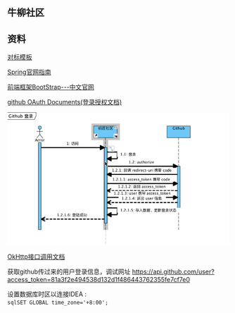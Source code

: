 ## 牛柳社区

## 资料
[对标模板](https://elasticsearch.cn/)

[Spring官网指南](https://spring.io/guides/)

[前端框架BootStrap---中文官网](https://www.bootcss.com/)

[github OAuth Documents(登录授权文档)](https://developer.github.com/apps/building-oauth-apps/creating-an-oauth-app/)

![github授权图解](./git.png) 

[OkHttp接口调用文档](https://square.github.io/okhttp/)

获取github传过来的用户登录信息，调试网址
https://api.github.com/user?access_token=81a3f2e494538d132d1f486443762355fe7cf7e0


设置数据库时区以连接IDEA :  
```sqlSET GLOBAL time_zone='+8:00';```
